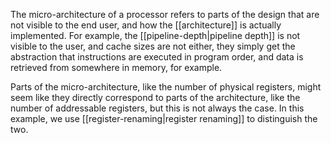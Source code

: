 The micro-architecture of a processor refers to parts of the design that are not visible to the end user, and how the [[architecture]] is actually implemented. For example, the [[pipeline-depth|pipeline depth]] is not visible to the user, and cache sizes are not either, they simply get the abstraction that instructions are executed in program order, and data is retrieved from somewhere in memory, for example.

Parts of the micro-architecture, like the number of physical registers, might seem like they directly correspond to parts of the architecture, like the number of addressable registers, but this is not always the case. In this example, we use [[register-renaming|register renaming]] to distinguish the two.
